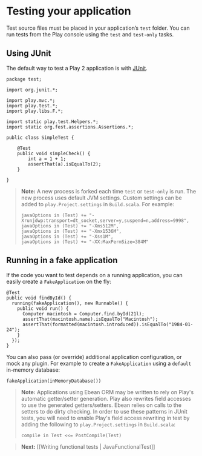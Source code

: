 # Testing your application

Test source files must be placed in your application’s `test` folder. You can run tests from the Play console using the `test` and `test-only` tasks.

## Using JUnit

The default way to test a Play 2 application is with [JUnit](http://www.junit.org/).

```
package test;

import org.junit.*;

import play.mvc.*;
import play.test.*;
import play.libs.F.*;

import static play.test.Helpers.*;
import static org.fest.assertions.Assertions.*;

public class SimpleTest {

    @Test 
    public void simpleCheck() {
        int a = 1 + 1;
        assertThat(a).isEqualTo(2);
    }

}
```

> **Note:** A new process is forked each time `test` or `test-only` is run.  The new process uses default JVM settings.  Custom settings can be added to `play.Project.settings` in `Build.scala`.  For example:  
> ```
> javaOptions in (Test) += "-Xrunjdwp:transport=dt_socket,server=y,suspend=n,address=9998",
> javaOptions in (Test) += "-Xms512M",
> javaOptions in (Test) += "-Xmx1536M",
> javaOptions in (Test) += "-Xss1M",
> javaOptions in (Test) += "-XX:MaxPermSize=384M"
> ```

## Running in a fake application

If the code you want to test depends on a running application, you can easily create a `FakeApplication` on the fly:

```
@Test
public void findById() {
  running(fakeApplication(), new Runnable() {
    public void run() {
      Computer macintosh = Computer.find.byId(21l);
      assertThat(macintosh.name).isEqualTo("Macintosh");
      assertThat(formatted(macintosh.introduced)).isEqualTo("1984-01-24");
    }
  });
}
```

You can also pass (or override) additional application configuration, or mock any plugin. For example to create a `FakeApplication` using a `default` in-memory database:

```
fakeApplication(inMemoryDatabase())
```

> **Note:** Applications using Ebean ORM may be written to rely on Play's automatic getter/setter generation.  Play also rewrites field accesses to use the generated getters/setters.  Ebean relies on calls to the setters to do dirty checking.  In order to use these patterns in JUnit tests, you will need to enable Play's field access rewriting in test by adding the following to `play.Project.settings` in `Build.scala`:
> ```
> compile in Test <<= PostCompile(Test)
> ```  

> **Next:** [[Writing functional tests | JavaFunctionalTest]]

